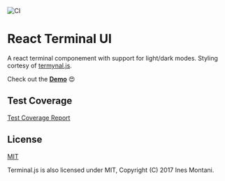 ![CI](https://github.com/jonmbake/react-terminal-ui/workflows/CI/badge.svg)

# React Terminal UI

A react terminal componement with support for light/dark modes. Styling cortesy of [termynal.js](https://github.com/ines/termynal).

Check out the **[Demo](https://jonmbake.github.io/react-terminal-ui/demo/)** :heart_eyes:

## Test Coverage

[Test Coverage Report](https://jonmbake.github.io/react-terminal-ui/coverage/)

## License

[MIT](https://opensource.org/licenses/MIT)

Terminal.js is also licensed under MIT, Copyright (C) 2017 Ines Montani.
